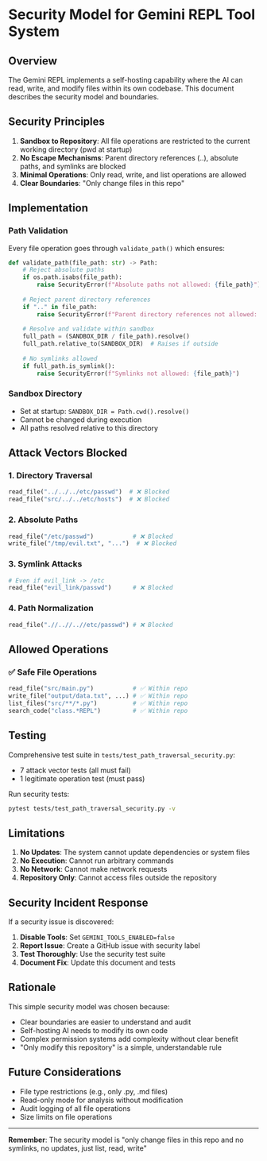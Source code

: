 # Security Model for Gemini REPL Tool System

## Overview

The Gemini REPL implements a self-hosting capability where the AI can read, write, and modify files within its own codebase. This document describes the security model and boundaries.

## Security Principles

1. **Sandbox to Repository**: All file operations are restricted to the current working directory (pwd at startup)
2. **No Escape Mechanisms**: Parent directory references (..), absolute paths, and symlinks are blocked
3. **Minimal Operations**: Only read, write, and list operations are allowed
4. **Clear Boundaries**: "Only change files in this repo"

## Implementation

### Path Validation

Every file operation goes through `validate_path()` which ensures:

```python
def validate_path(file_path: str) -> Path:
    # Reject absolute paths
    if os.path.isabs(file_path):
        raise SecurityError(f"Absolute paths not allowed: {file_path}")
    
    # Reject parent directory references
    if ".." in file_path:
        raise SecurityError(f"Parent directory references not allowed: {file_path}")
    
    # Resolve and validate within sandbox
    full_path = (SANDBOX_DIR / file_path).resolve()
    full_path.relative_to(SANDBOX_DIR)  # Raises if outside
    
    # No symlinks allowed
    if full_path.is_symlink():
        raise SecurityError(f"Symlinks not allowed: {file_path}")
```

### Sandbox Directory

- Set at startup: `SANDBOX_DIR = Path.cwd().resolve()`
- Cannot be changed during execution
- All paths resolved relative to this directory

## Attack Vectors Blocked

### 1. Directory Traversal
```python
read_file("../../../etc/passwd")  # ❌ Blocked
read_file("src/../../etc/hosts")  # ❌ Blocked
```

### 2. Absolute Paths
```python
read_file("/etc/passwd")           # ❌ Blocked
write_file("/tmp/evil.txt", "...")  # ❌ Blocked
```

### 3. Symlink Attacks
```python
# Even if evil_link -> /etc
read_file("evil_link/passwd")      # ❌ Blocked
```

### 4. Path Normalization
```python
read_file(".//..//..//etc/passwd") # ❌ Blocked
```

## Allowed Operations

### ✅ Safe File Operations
```python
read_file("src/main.py")           # ✅ Within repo
write_file("output/data.txt", ...) # ✅ Within repo
list_files("src/**/*.py")          # ✅ Within repo
search_code("class.*REPL")         # ✅ Within repo
```

## Testing

Comprehensive test suite in `tests/test_path_traversal_security.py`:
- 7 attack vector tests (all must fail)
- 1 legitimate operation test (must pass)

Run security tests:
```bash
pytest tests/test_path_traversal_security.py -v
```

## Limitations

1. **No Updates**: The system cannot update dependencies or system files
2. **No Execution**: Cannot run arbitrary commands
3. **No Network**: Cannot make network requests
4. **Repository Only**: Cannot access files outside the repository

## Security Incident Response

If a security issue is discovered:

1. **Disable Tools**: Set `GEMINI_TOOLS_ENABLED=false`
2. **Report Issue**: Create a GitHub issue with security label
3. **Test Thoroughly**: Use the security test suite
4. **Document Fix**: Update this document and tests

## Rationale

This simple security model was chosen because:
- Clear boundaries are easier to understand and audit
- Self-hosting AI needs to modify its own code
- Complex permission systems add complexity without clear benefit
- "Only modify this repository" is a simple, understandable rule

## Future Considerations

- File type restrictions (e.g., only .py, .md files)
- Read-only mode for analysis without modification
- Audit logging of all file operations
- Size limits on file operations

---

**Remember**: The security model is "only change files in this repo and no symlinks, no updates, just list, read, write"
